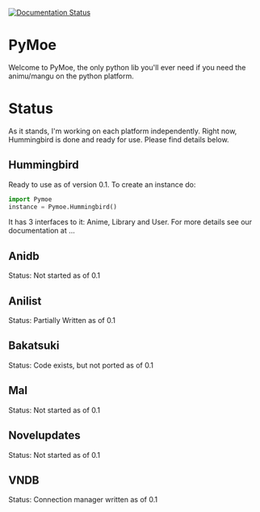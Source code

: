 [![Documentation Status](https://readthedocs.org/projects/pymoe/badge/?version=latest)](http://pymoe.readthedocs.io/en/latest/?badge=latest)
# PyMoe
Welcome to PyMoe, the only python lib you'll ever need if you need the animu/mangu on the python platform.

# Status
As it stands, I'm working on each platform independently. Right now, Hummingbird is done and ready for use. Please find details below.

## Hummingbird
Ready to use as of version 0.1.
To create an instance do:
```python
import Pymoe
instance = Pymoe.Hummingbird()
```
It has 3 interfaces to it: Anime, Library and User. 
For more details see our documentation at ...

## Anidb
Status: Not started as of 0.1

## Anilist
Status: Partially Written as of 0.1

## Bakatsuki
Status: Code exists, but not ported as of 0.1

## Mal
Status: Not started as of 0.1

## Novelupdates
Status: Not started as of 0.1

## VNDB
Status: Connection manager written as of 0.1
